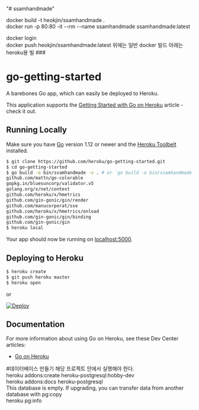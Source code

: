 "# ssamhandmade" 

docker build -t heokjin/ssamhandmade .  <br>
docker run -p 80:80 -it --rm --name ssamhandmade ssamhandmade:latest
<p>
docker login <br>
docker push heokjin/ssamhandmade:latest
위에는 일반 docker 빌드 아래는 heroku용 빌
###

# go-getting-started

A barebones Go app, which can easily be deployed to Heroku.

This application supports the [Getting Started with Go on Heroku](https://devcenter.heroku.com/articles/getting-started-with-go) article - check it out.

## Running Locally

Make sure you have [Go](http://golang.org/doc/install) version 1.12 or newer and the [Heroku Toolbelt](https://toolbelt.heroku.com/) installed.

```sh
$ git clone https://github.com/heroku/go-getting-started.git
$ cd go-getting-started
$ go build -o bin/ssamhandmade -v . # or `go build -o bin/ssamhandmade.exe -v .` in git bash
github.com/mattn/go-colorable
gopkg.in/bluesuncorp/validator.v5
golang.org/x/net/context
github.com/heroku/x/hmetrics
github.com/gin-gonic/gin/render
github.com/manucorporat/sse
github.com/heroku/x/hmetrics/onload
github.com/gin-gonic/gin/binding
github.com/gin-gonic/gin
$ heroku local
```

Your app should now be running on [localhost:5000](http://localhost:5000/).

## Deploying to Heroku

```sh
$ heroku create
$ git push heroku master
$ heroku open
```

or

[![Deploy](https://www.herokucdn.com/deploy/button.png)](https://heroku.com/deploy)


## Documentation

For more information about using Go on Heroku, see these Dev Center articles:

- [Go on Heroku](https://devcenter.heroku.com/categories/go)

#데이터베이스 만들기
해당 프로젝트 안에서 실행해야 한다.<br>
heroku addons:create heroku-postgresql:hobby-dev<br>
heroku addons:docs heroku-postgresql<br>
This database is empty. If upgrading, you can transfer data from another database with pg:copy <br>
heroku pg:info <br>
